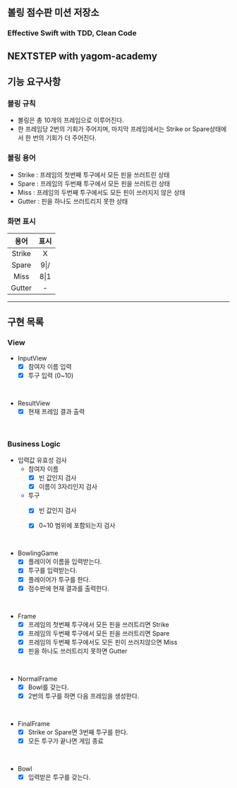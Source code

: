 ## 볼링 점수판 미션 저장소
### Effective Swift with TDD, Clean Code
NEXTSTEP with yagom-academy
---
## 기능 요구사항

### 볼링 규칙
- 볼링은 총 10개의 프레임으로 이루어진다.
- 한 프레임당 2번의 기회가 주어지며, 마지막 프레임에서는 Strike or Spare상태에서 한 번의 기회가 더 주어진다. 


### 볼링 용어
- Strike : 프레임의 첫번째 투구에서 모든 핀을 쓰러트린 상태
- Spare : 프레임의 두번째 투구에서 모든 핀을 쓰러트린 상태
- Miss : 프레임의 두번째 투구에서도 모든 핀이 쓰러지지 않은 상태
- Gutter : 핀을 하나도 쓰러트리지 못한 상태

### 화면 표시
| 용어 | 표시 |
|:---:|:---:|
| Strike | X |
| Spare | 9\|/ |
| Miss | 8\|1 |
| Gutter | - |


---

## 구현 목록
### View
- InputView
    - [x] 참여자 이름 입력
    - [x] 투구 입력 (0~10)

<br>

- ResultView
    - [x] 현재 프레임 결과 출력

<br>

### Business Logic
 - 입력값 유효성 검사
    - 참여자 이름
        - [x] 빈 값인지 검사
        - [x] 이름이 3자리인지 검사

    - 투구
        - [x] 빈 값인지 검사
        - [x] 0~10 범위에 포함되는지 검사


<br>

- BowlingGame
    - [x] 플레이어 이름을 입력받는다.
    - [x] 투구를 입력받는다.
    - [x] 플레이어가 투구를 한다.
    - [x] 점수판에 현재 결과를 출력한다.

<br>

- Frame
    - [x] 프레임의 첫번째 투구에서 모든 핀을 쓰러트리면 Strike
    - [x] 프레임의 두번째 투구에서 모든 핀을 쓰러트리면 Spare
    - [x] 프레임의 두번째 투구에서도 모든 핀이 쓰러지않으면 Miss
    - [x] 핀을 하나도 쓰러트리지 못하면 Gutter

<br>

- NormalFrame
    - [x] Bowl를 갖는다.
    - [x] 2번의 투구를 하면 다음 프레임을 생성한다.

<br>

- FinalFrame
    - [x] Strike or Spare면 3번째 투구를 한다.
    - [x] 모든 투구가 끝나면 게임 종료

<br>

- Bowl
    - [x] 입력받은 투구를 갖는다.
